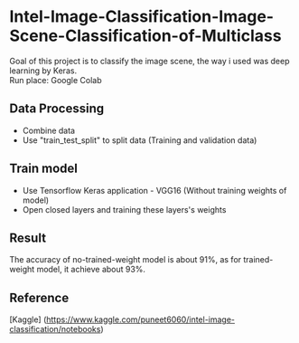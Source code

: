 # Intel-Image-Classification-Image-Scene-Classification-of-Multiclass
Goal of this project is to classify the image scene, the way i used was deep learning by Keras.</br>
Run place: Google Colab

## Data Processing
* Combine data
* Use "train_test_split" to split data (Training and validation data)

## Train model
* Use Tensorflow Keras application - VGG16 (Without training weights of model)
* Open closed layers and training these layers's weights

## Result
The accuracy of no-trained-weight model is about 91%, as for trained-weight model, it achieve about 93%.

## Reference
[Kaggle] (https://www.kaggle.com/puneet6060/intel-image-classification/notebooks)
